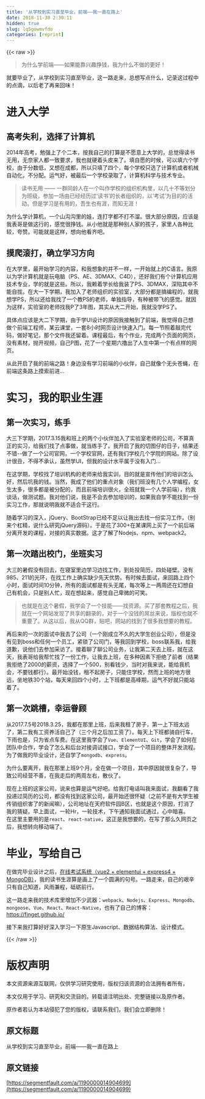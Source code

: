 ```yaml
---
title: '从学校到实习直至毕业，前端——我一直在路上' 
date: 2018-11-30 2:30:11
hidden: true
slug: lq5gowmvfdo
categories: [reprint]
---
```


{{< raw >}}

                    
<blockquote>为什么学前端——如果能靠兴趣挣钱，我为什么不做的更好！</blockquote>
<p>就要毕业了，从学校到实习直至毕业，这一路走来，总想写点什么，记录这过程中的点滴，以后老了再来回味！</p>
<h1 id="articleHeader0">进入大学</h1>
<h2 id="articleHeader1">高考失利，选择了计算机</h2>
<p>2014年高考，勉强上了个二本，按我自己的打算是不愿意上大学的，总觉得读书无用，无奈家人都一致要求，我也就硬着头皮来了。填自愿的时候，可以填六个学校，由于分数低，又想在成都，所以只填了四个，每个学校只选了计算机或者机械自动化，不分配。运气好，被最后一个学校录取了，计算机科学与技术专业。</p>
<blockquote>读书无用 —— 一群同龄人在一个叫作学校的组织机构里，以几十不等划分为班级，参加一场由已经经历过‘读书’的长者组织的，以‘考试’为目的的活动。但是学习是有用的，吾生也有涯，而知无涯！</blockquote>
<p>为什么学计算机，一个山沟沟里的娃，连打字都不打不溜。很大部分原因，应该是我表哥是做这行的，感觉很挣钱。从小他就是那种别人家的孩子，家里人各种比较，夸赞。可能就是这样，想向他看齐吧。</p>
<h2 id="articleHeader2">摸爬滚打，确立学习方向</h2>
<p>在大学里，最开始学习的内容，和我想象的并不一样，一开始就上的C语言。我原以为学计算机就是玩电脑（PS、AE、3DMAX、C4D），还好我们有个计算机应用技术专业，学的就是这些。所以，我赖着学长给我装了PS、3DMAX，深陷其中不能自拔。在大一下学期，我加入了老师组织的实验室，大部分都是搞编程的，就我想学PS，所以还给我找了一个教PS的老师，单独指导，有种被带飞的感觉。就因为这样，实验室的老师找我P了3年图，其实从大二开始，我就没学PS了。</p>
<p>具体点应该是大二下学期，由于学UI设计的原因我接触到了前端，我觉得自己想做个前端工程师，某云课堂，一套8小时网页设计快速入门。每一节照着敲完代码，做好笔记，那个文件我还留着。课程最后，有个作业，完成两个页面的网页，没有素材，抛开视频，自己P图，花了一个星期六撸出了人生中第一个有点样的网页。</p>
<p>从此开启了我的前端之路！身边没有学习前端的小伙伴，自己就像个无头苍蝇，在前端这条路上摸索前进...</p>
<h1 id="articleHeader3">实习，我的职业生涯</h1>
<h2 id="articleHeader4">第一次实习，练手</h2>
<p>大三下学期，2017.3.15我和班上的两个小伙伴加入了实验室老师的公司，不算真正的实习，给我们找了点事做，就当练手了。我开启了我的切图仔的日子，结果还不错--做了一个公司官网，一个学校官网，还有我们学校几个学院的网站。除了设计很丑，不得不承认，虽然学UI，但我的设计水平属于没有入门...</p>
<p>在这学期，学校找了培训机构的老师来给我实训，目的就是宣传他们的培训怎么好，然后坑我的钱。当然，我成了他们的重点对象（我们班没有几个人学编程，女生太多，很多都是被分配的，而且前端培训很火，全班就我一个人学前端），约我谈话，做测试题。我对他们说，我是不会去参加培训的，如果我自学不能找到一份实习工作，那就说明我就不适合干这行。</p>
<p>随着学习的深入，jQuery、BootStrap已经不足以让我出去找一份实习工作，（别来个杠精，说什么研究jQuery源码）。于是花了300+在某课网上买了一个前后端分离开发的课程，对接的真实数据。这才了解了Nodejs、npm、webpack2。</p>
<h2 id="articleHeader5">第一次踏出校门，坐班实习</h2>
<p>大三的暑假没有回去，在寝室里边学习边找工作，到处投简历，四处碰壁。没有985、211的光环，在找工作上确实缺少先天优势。有时候去面试，来回路上四个小时，面试时间10分钟，所有的面试都是有头无尾，每次等上一两周还在幻想自己有机会，只是别人忙，现在想起来，感觉自己卑微的可笑。</p>
<blockquote>也就是在这个暑假，我学会了一个技能——找资源。买了那套教程之后，我就在一个网站发现了共享的翻录的，对于一个没钱的屌丝来说，版权也就不重要了。从这以后，我从QQ群，贴吧，网站的找到了很多我想要的教程。</blockquote>
<p>再后来的一次的面试中我去了公司（一个刚成立不久的大学生创业公司），但是没有见到boss和任何一个员工，紧锁了公司门，等我回到学校，boss联系我，给我道歉，说他们去参加采访了。接着聊了聊公司业务，让我第二天去上班，就在这天，我表哥给我帮忙找了一份工作，让我去上班，在多种因素下拒绝了前者（结果我拒绝了2000的薪资，选择了一个500，别看钱少，当时对我来说，能给我机会，不要钱都行）。最开始没钱，租不起房子，只能住学校，然而上班的地方很远，坐地铁30个站，每天来回四个小时，上下班都是高峰期，运气不好就只能站着了。</p>
<h2 id="articleHeader6">第一次跳槽，幸运眷顾</h2>
<p>从2017.7.5号2018.3.25，我都在那里上班，后来我租了房子，第一上下班太远了，第二我有工资养活自己了（三个月之后加工资了）。每天上下班都骑自行车，下雨也是，只为省点车费。在这里我学会了<code>Vue</code>、<code>ElementUI</code>、<code>Git</code>，学会了如何在团队中合作，学会了怎么和后台对接调试接口，学会了一个项目的整体开发流程。为了做我的毕业设计，还自学了<code>mongodb</code>、<code>express</code>。</p>
<p>为什么要离开，我在那里上班9个月，全在做一个项目，其中原因就很复杂了，导致公司经营不善，在我走后的两周左右，散伙了。</p>
<p>现在上班的这家公司，说来也算是运气好吧。给我打电话叫我来面试，我翻看了我投递过简历的公司，都没有找到这家公司，最开始还很怀疑（之前不是有大学生被传销组织害了的新闻嘛），公司地址在天府软件园B区，也就是这个原因，打消了我的猜疑。早上面试，一轮Hr，一轮技术，下午通知我面试通过，心中暗喜。<br>在这里主要用的是<code>react</code>、<code>react-native</code>，这正是我想要的，在写了那么久网页之后，我想转向移动端了。</p>
<h1 id="articleHeader7">毕业，写给自己</h1>
<p>在做完毕业设计之后，<a href="https://finget.github.io/2018/05/05/exam/" rel="nofollow noreferrer" target="_blank">在线考试系统（vue2 + elementui + express4 + MongoDB）</a>，我的读书生涯算是画上了一个圆满的句号。一路走来，自己的艰辛只有自己知道，风雨兼程，砥砺前行。</p>
<p>这一路走来我的技术库里增加不少武器：<code>webpack</code>、<code>Nodejs</code>、<code>Express</code>、<code>Mongodb</code>、<code>mongoose</code>、<code>Vue</code>、<code>React</code>、<code>React-Native</code>，也有了自己的博客：<a href="https://finget.github.io/" rel="nofollow noreferrer" target="_blank">https://finget.github.io/</a></p>
<p>接下来我打算好好深入学习一下原生Javascript、数据结构算法、设计模式。</p>

                
{{< /raw >}}

# 版权声明
本文资源来源互联网，仅供学习研究使用，版权归该资源的合法拥有者所有，

本文仅用于学习、研究和交流目的。转载请注明出处、完整链接以及原作者。

原作者若认为本站侵犯了您的版权，请联系我们，我们会立即删除！

## 原文标题
从学校到实习直至毕业，前端——我一直在路上

## 原文链接
[https://segmentfault.com/a/1190000014904699](https://segmentfault.com/a/1190000014904699)

